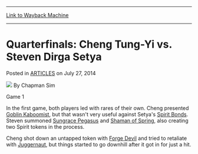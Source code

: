 
---
[Link to Wayback Machine](https://web.archive.org/web/20151025002218/http://magic.wizards.com/en/articles/archive/quarterfinals-cheng-tung-yi-vs-steven-dirga-setya-2014-07-27)

[_metadata_:author]:- "Chapman Sim"
[_metadata_:description]:- "Game 1"
[_metadata_:generator]:- "Drupal 7 (http://drupal.org)"
[_metadata_:node]:- "254801"
[_metadata_:publish_date]:- "2014-07-27"
[_metadata_:source]:- "div-main-content"
[_metadata_:title]:- "Quarterfinals: Cheng Tung-Yi vs. Steven Dirga Setya"
[_metadata_:wayback_capture_timestamp]:- "2015-10-25 00:22:18"
[_metadata_:wayback_raw_url]:- "https://web.archive.org/web/20151025002218id_/http://magic.wizards.com/en/articles/archive/quarterfinals-cheng-tung-yi-vs-steven-dirga-setya-2014-07-27"
[_metadata_:wayback_url]:- "http://magic.wizards.com/en/articles/archive/quarterfinals-cheng-tung-yi-vs-steven-dirga-setya-2014-07-27"
---


Quarterfinals: Cheng Tung-Yi vs. Steven Dirga Setya
===================================================



 Posted in [ARTICLES](/en/articles)
 on July 27, 2014 






![](https://media.magic.wizards.com/styles/auth_small/public/images/person/chapman_icon_0.jpg)
By Chapman Sim










Game 1



 In the first game, both players led with rares of their own. Cheng presented [Goblin Kaboomist](http://gatherer.wizards.com/Pages/Card/Details.aspx?name=Goblin+Kaboomist), but that wasn't very useful against Setya's [Spirit Bonds](http://gatherer.wizards.com/Pages/Card/Details.aspx?name=Spirit+Bonds). Steven summoned [Sungrace Pegasus](http://gatherer.wizards.com/Pages/Card/Details.aspx?name=Sungrace+Pegasus) and [Shaman of Spring](http://gatherer.wizards.com/Pages/Card/Details.aspx?name=Shaman+of+Spring), also creating two Spirit tokens in the process.




 Cheng shot down an untapped token with [Forge Devil](http://gatherer.wizards.com/Pages/Card/Details.aspx?name=Forge+Devil) and tried to retaliate with [Juggernaut](http://gatherer.wizards.com/Pages/Card/Details.aspx?name=Juggernaut), but things started to go downhill after it got in for just a hit.





  





